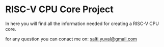 # RISC-V CPU Core Project

In here you will find all the information needed for creating a RISC-V CPU core.

for any question you can conact me on: salti.yuval@gmail.com
